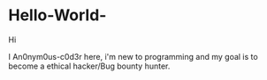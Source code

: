 # Hello-World-

Hi 

I An0nym0us-c0d3r here, i'm new to programming and my goal is
to become a ethical hacker/Bug bounty hunter.
